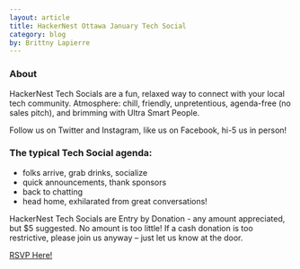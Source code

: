 ```yaml
---
layout: article
title: HackerNest Ottawa January Tech Social
category: blog
by: Brittny Lapierre
---
```

<h3>About</h3>
<p>HackerNest Tech Socials are a fun, relaxed way to connect with your local tech community. Atmosphere: chill, friendly, unpretentious, agenda-free (no sales pitch), and brimming with Ultra Smart People.</p>

<p>Follow us on Twitter and Instagram, like us on Facebook, hi-5 us in person!</p>

<h3>The typical Tech Social agenda:</h3>
<ul>  
  <li>folks arrive, grab drinks, socialize</li>
  <li>quick announcements, thank sponsors</li> 
  <li>back to chatting</li>
  <li>head home, exhilarated from great conversations!</li>
</ul>

<p>HackerNest Tech Socials are Entry by Donation - any amount appreciated, but $5 suggested. No amount is too little! If a cash donation is too restrictive, please join us anyway – just let us know at the door.</p>

<a href="https://www.meetup.com/HackerNestOTT/events/235941237/" target="_blank">RSVP Here!</a>
